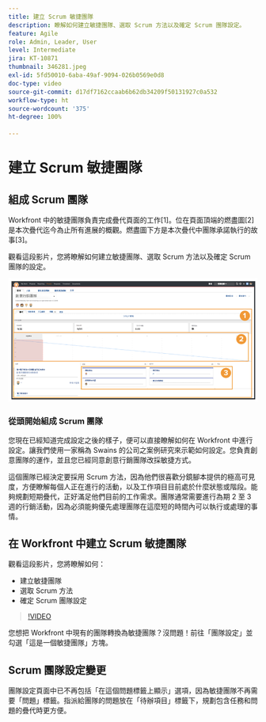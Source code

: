 ```yaml
---
title: 建立 Scrum 敏捷團隊
description: 瞭解如何建立敏捷團隊、選取 Scrum 方法以及確定 Scrum 團隊設定。
feature: Agile
role: Admin, Leader, User
level: Intermediate
jira: KT-10871
thumbnail: 346281.jpeg
exl-id: 5fd50010-6aba-49af-9094-026b0569e0d8
doc-type: video
source-git-commit: d17df7162ccaab6b62db34209f50131927c0a532
workflow-type: ht
source-wordcount: '375'
ht-degree: 100%

---
```


# 建立 Scrum 敏捷團隊

## 組成 Scrum 團隊

Workfront 中的敏捷團隊負責完成疊代頁面的工作[1]。位在頁面頂端的燃盡圖[2]是本次疊代迄今為止所有進展的概觀。燃盡圖下方是本次疊代中團隊承諾執行的故事[3]。

觀看這段影片，您將瞭解如何建立敏捷團隊、選取 Scrum 方法以及確定 Scrum 團隊的設定。

![團隊頁面](assets/scrum-agile-team-page.png)

### 從頭開始組成 Scrum 團隊

您現在已經知道完成設定之後的樣子，便可以直接瞭解如何在 Workfront 中進行設定。讓我們使用一家稱為 Swains 的公司之案例研究來示範如何設定。您負責創意團隊的運作，並且您已經同意創意行銷團隊改採敏捷方式。


這個團隊已經決定要採用 Scrum 方法，因為他們很喜歡分鏡腳本提供的極高可見度，方便瞭解每個人正在進行的活動，以及工作項目目前處於什麼狀態或階段。能夠規劃短期疊代，正好滿足他們目前的工作需求。團隊通常需要進行為期 2 至 3 週的行銷活動，因為必須能夠優先處理團隊在這麼短的時間內可以執行或處理的事情。

## 在 Workfront 中建立 Scrum 敏捷團隊

觀看這段影片，您將瞭解如何：

- 建立敏捷團隊
- 選取 Scrum 方法
- 確定 Scrum 團隊設定

>[!VIDEO](https://video.tv.adobe.com/v/346281/?quality=12&learn=on&enablevpops)

您想把 Workfront 中現有的團隊轉換為敏捷團隊？沒問題！前往「團隊設定」並勾選「這是一個敏捷團隊」方塊。



## Scrum 團隊設定變更

團隊設定頁面中已不再包括「在這個問題標籤上顯示」選項，因為敏捷團隊不再需要「問題」標籤。指派給團隊的問題放在「待辦項目」標籤下，規劃包含任務和問題的疊代時更方便。

